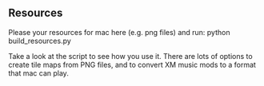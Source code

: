 ## Resources

Please your resources for mac here (e.g. png files) and run:
python build_resources.py

Take a look at the script to see how you use it. There are lots
of options to create tile maps from PNG files, and to convert
XM music mods to a format that mac can play.
